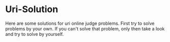# Uri-Solution
Here are some solutions for uri online judge problems. 
First try to solve problems by your own. 
If you can't solve that problem, only then take a look and try to solve by yourself. 
